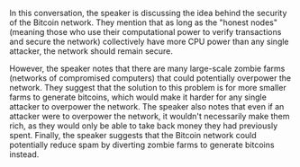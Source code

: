 In this conversation, the speaker is discussing the idea behind the security of the Bitcoin network. They mention that as long as the "honest nodes" (meaning those who use their computational power to verify transactions and secure the network) collectively have more CPU power than any single attacker, the network should remain secure.

However, the speaker notes that there are many large-scale zombie farms (networks of compromised computers) that could potentially overpower the network. They suggest that the solution to this problem is for more smaller farms to generate bitcoins, which would make it harder for any single attacker to overpower the network. The speaker also notes that even if an attacker were to overpower the network, it wouldn't necessarily make them rich, as they would only be able to take back money they had previously spent. Finally, the speaker suggests that the Bitcoin network could potentially reduce spam by diverting zombie farms to generate bitcoins instead.